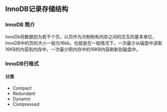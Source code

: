 ## InnoDB记录存储结构
### InnoDB 简介
InnoDb将数据划为若干个页，以页作为次盼盼和内存之间的交互的基本单位，InnoDB中的页的大小一般为16kb。也就是在一般情况下，一次最少从磁盘中读取16KB的内容到内存中，一次最少把内存中的16KB内容刷新到磁盘中。

### InnoDB行格式
#### 分类
   - Compact
   - Redundant
   - Dynamic
   - Compressed


